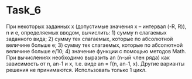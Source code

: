 # Task_6
При некоторых заданных x (допустимые значения x – интервал (-R, R)), n и e, определяемых вводом, вычислить: 1) сумму n слагаемых заданного вида; 2) сумму тех слагаемых, которые по абсолютной величине больше e; 3) сумму тех слагаемых, которые по абсолютной величине больше e/10; 4) значение функции с помощью методов Math.
При вычислениях необходимо выразить an (n-ый член ряда) как зависимость от n, an-1 и x, т.е. виде an = f(n, an-1, x). Другие варианты решения не принимаются. Использовать только 1 цикл.


